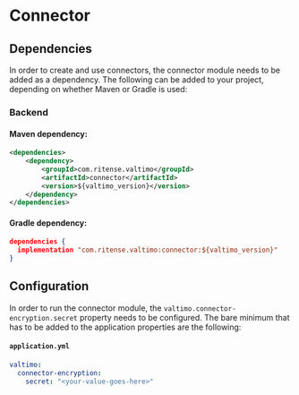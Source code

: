 # Connector

## Dependencies

In order to create and use connectors, the connector module needs to be added as a dependency. The
following can be added to your project, depending on whether Maven or Gradle is used:

### Backend

#### Maven dependency:
```xml
<dependencies>
    <dependency>
        <groupId>com.ritense.valtimo</groupId>
        <artifactId>connector</artifactId>
        <version>${valtimo_version}</version>
    </dependency>
</dependencies>
```

#### Gradle dependency:
```json
dependencies {
  implementation "com.ritense.valtimo:connector:${valtimo_version}"
}
```

## Configuration

In order to run the connector module, the `valtimo.connector-encryption.secret` property needs to be configured. The bare
minimum that has to be added to the application properties are the following:

#### **`application.yml`**
```yaml
valtimo:
  connector-encryption:
    secret: "<your-value-goes-here>"
```
 